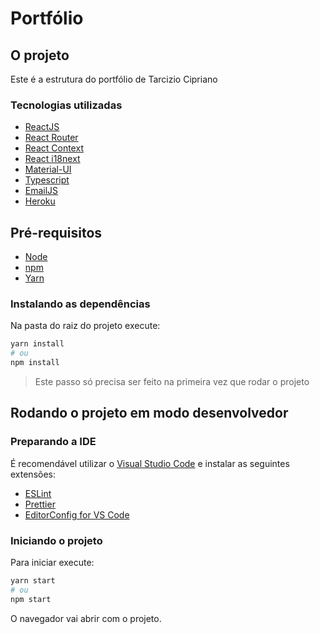 # Portfólio

## O projeto

Este é a estrutura do portfólio de Tarcizio Cipriano

### Tecnologias utilizadas

- [ReactJS](https://reactjs.org/)
- [React Router](https://reactrouter.com/en/main)
- [React Context](https://react.dev/reference/react#context-hooks)
- [React i18next](https://react.i18next.com/)
- [Material-UI](https://mui.com/)
- [Typescript](https://www.typescriptlang.org/)
- [EmailJS](https://www.emailjs.com/)
- [Heroku](https://www.heroku.com/)

## Pré-requisitos

- [Node](https://nodejs.org/)
- [npm](https://www.npmjs.com/)
- [Yarn](https://yarnpkg.com/)

### Instalando as dependências

Na pasta do raiz do projeto execute:

```bash
yarn install
# ou
npm install
```

> Este passo só precisa ser feito na primeira vez que rodar o projeto

## Rodando o projeto em modo desenvolvedor

### Preparando a IDE

É recomendável utilizar o [Visual Studio Code](https://code.visualstudio.com/) e instalar as seguintes extensões:

- [ESLint](https://marketplace.visualstudio.com/items?itemName=dbaeumer.vscode-eslint)
- [Prettier](https://marketplace.visualstudio.com/items?itemName=esbenp.prettier-vscode)
- [EditorConfig for VS Code](https://marketplace.visualstudio.com/items?itemName=EditorConfig.EditorConfig)

### Iniciando o projeto

Para iniciar execute:

```bash
yarn start
# ou
npm start
```

O navegador vai abrir com o projeto.
